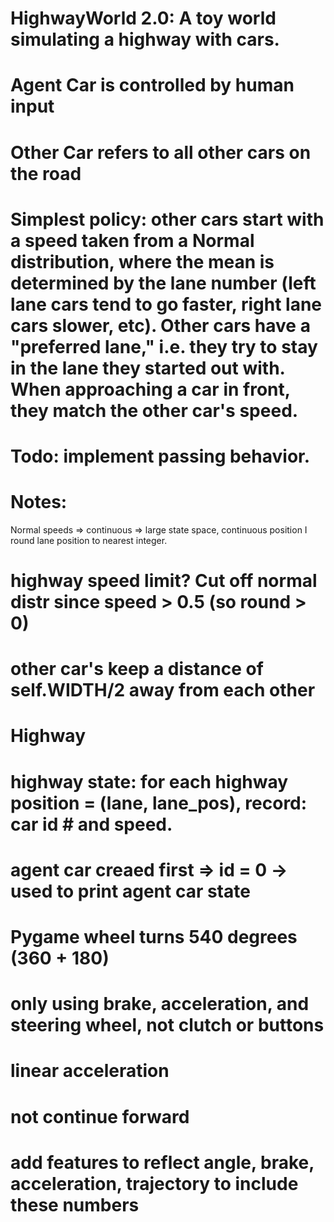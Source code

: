 # HighwayWorld 2.0: A toy world simulating a highway with cars.

# Agent Car is controlled by human input

# Other Car refers to all other cars on the road

# Simplest policy: other cars start with a speed taken from a Normal distribution, where the mean is determined by the lane number (left lane cars tend to go faster, right lane cars slower, etc). Other cars have a "preferred lane," i.e. they try to stay in the lane they started out with. When approaching a car in front, they match the other car's speed.

# Todo: implement passing behavior.

# Notes:

Normal speeds => continuous => large state space, continuous position 
I round lane position to nearest integer.

# highway speed limit? Cut off normal distr since speed > 0.5 (so round > 0)
# other car's keep a distance of self.WIDTH/2 away from each other

# Highway

# highway state: for each highway position = (lane, lane_pos), record: car id # and speed.


# agent car creaed first => id = 0 -> used to print agent car state

# Pygame wheel turns 540 degrees (360 + 180)
# only using brake, acceleration, and steering wheel, not clutch or buttons

# linear acceleration
# not continue forward
# add features to reflect angle, brake, acceleration, trajectory to include these numbers
